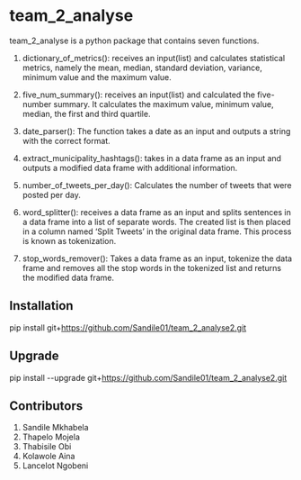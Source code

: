 # team_2_analyse

team_2_analyse is a python package that contains seven functions.

1. dictionary_of_metrics(): receives an input(list) and calculates statistical metrics, namely the mean, median, standard deviation, variance, minimum value and the maximum value.

2. five_num_summary(): receives an input(list) and calculated the five-number summary. It calculates the maximum value, minimum value, median, the first and third quartile.

3. date_parser(): The function takes a date as an input and outputs a string with the correct format.

4. extract_municipality_hashtags(): takes in a data frame as an input and outputs a modified data frame with additional information.

5. number_of_tweets_per_day(): Calculates the number of tweets that were posted per day.

6. word_splitter(): receives a data frame as an input and splits sentences in a data frame into a list of separate words. The created list is then placed in a column named ‘Split Tweets’ in the original data frame. This process is known as tokenization.

7. stop_words_remover(): Takes a data frame as an input, tokenize the data frame and removes all the stop words in the tokenized list and returns the modified data frame.

## Installation

pip install git+https://github.com/Sandile01/team_2_analyse2.git


## Upgrade

pip install --upgrade git+https://github.com/Sandile01/team_2_analyse2.git


## Contributors

1. Sandile Mkhabela
2. Thapelo Mojela
3. Thabisile Obi
4. Kolawole Aina
5. Lancelot Ngobeni